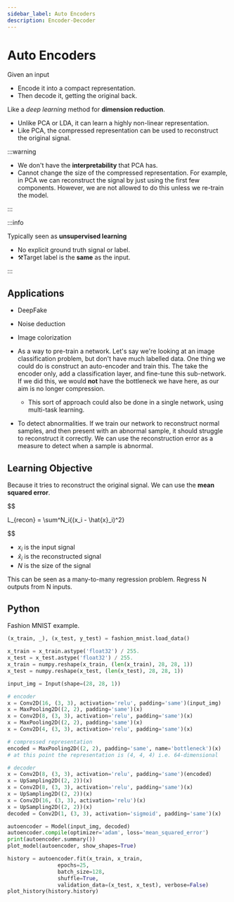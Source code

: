 ```yaml
---
sidebar_label: Auto Encoders
description: Encoder-Decoder
---
```


# Auto Encoders

Given an input

- Encode it into a compact representation.
- Then decode it, getting the original back.

Like a _deep learning_ method for **dimension reduction**.

- Unlike PCA or LDA, it can learn a highly non-linear representation.
- Like PCA, the compressed representation can be used to reconstruct the original signal.

:::warning

- We don't have the **interpretability** that PCA has.
- Cannot change the size of the compressed representation. For example, in PCA we can reconstruct the signal by just using the first few components. However, we are not allowed to do this unless we re-train the model.

:::

:::info

Typically seen as **unsupervised learning**

- No explicit ground truth signal or label.
- ⚒️Target label is the **same** as the input.

:::

## Applications

- DeepFake
- Noise deduction
- Image colorization

- As a way to pre-train a network. Let's say we're looking at an image classification problem, but don't have much labelled data. One thing we could do is construct an auto-encoder and train this. The take the encoder only, add a classification layer, and fine-tune this sub-network. If we did this, we would **not** have the bottleneck we have here, as our aim is no longer compression.

  - This sort of approach could also be done in a single network, using multi-task learning.

- To detect abnormalities. If we train our network to reconstruct normal samples, and then present with an abnormal sample, it should struggle to reconstruct it correctly. We can use the reconstruction error as a measure to detect when a sample is abnormal.

## Learning Objective

Because it tries to reconstruct the original signal. We can use the **mean squared error**.

$$

L_{recon} = \sum^N_i{(x_i - \hat{x}_i)^2}


$$

- $x_i$ is the input signal
- $\hat{x}_i$ is the reconstructed signal
- $N$ is the size of the signal

This can be seen as a many-to-many regression problem. Regress N outputs from N inputs.

## Python

Fashion MNIST example.

```python title="Load the MINIST data"
(x_train, _), (x_test, y_test) = fashion_mnist.load_data()

x_train = x_train.astype('float32') / 255.
x_test = x_test.astype('float32') / 255.
x_train = numpy.reshape(x_train, (len(x_train), 28, 28, 1))
x_test = numpy.reshape(x_test, (len(x_test), 28, 28, 1))
```

```python title="Build the network"
input_img = Input(shape=(28, 28, 1))

# encoder
x = Conv2D(16, (3, 3), activation='relu', padding='same')(input_img)
x = MaxPooling2D((2, 2), padding='same')(x)
x = Conv2D(8, (3, 3), activation='relu', padding='same')(x)
x = MaxPooling2D((2, 2), padding='same')(x)
x = Conv2D(4, (3, 3), activation='relu', padding='same')(x)

# compressed representation
encoded = MaxPooling2D((2, 2), padding='same', name='bottleneck')(x)
# at this point the representation is (4, 4, 4) i.e. 64-dimensional

# decoder
x = Conv2D(8, (3, 3), activation='relu', padding='same')(encoded)
x = UpSampling2D((2, 2))(x)
x = Conv2D(8, (3, 3), activation='relu', padding='same')(x)
x = UpSampling2D((2, 2))(x)
x = Conv2D(16, (3, 3), activation='relu')(x)
x = UpSampling2D((2, 2))(x)
decoded = Conv2D(1, (3, 3), activation='sigmoid', padding='same')(x)

autoencoder = Model(input_img, decoded)
autoencoder.compile(optimizer='adam', loss='mean_squared_error')
print(autoencoder.summary())
plot_model(autoencoder, show_shapes=True)
```

```python title="Train the network"
history = autoencoder.fit(x_train, x_train,
                epochs=25,
                batch_size=128,
                shuffle=True,
                validation_data=(x_test, x_test), verbose=False)
plot_history(history.history)
```
